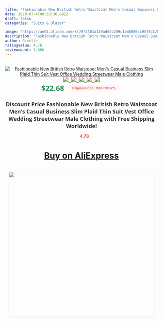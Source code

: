 ```yaml
---
title: "Fashionable New British Retro Waistcoat Men's Casual Business Slim Plaid Thin Suit Vest Office Wedding Streetwear Male Clothing"
date: 2020-07-4T08:33:36.892Z
draft: false
categories: "Suits & Blazer"

image: "https://ae01.alicdn.com/kf/Hf4501a139ad04c209c1b46096cc95f8cI/Fashionable-New-British-Retro-Waistcoat-Men-s-Casual-Business-Slim-Plaid-Thin-Suit-Vest-Office-Wedding.jpg"
description: "Fashionable New British Retro Waistcoat Men's Casual Business Slim Plaid Thin Suit Vest Office Wedding Streetwear Male Clothing"
author: Giselle
ratingvalue: 4.78
reviewcount: 1.666
---
```

<br>
<div style="text-align: center;">
<a href="https://s.click.aliexpress.com/e/_A7EOpn" target="_blank" rel="nofollow noopener noreferrer"><img alt="Fashionable New British Retro Waistcoat Men's Casual Business Slim Plaid Thin Suit Vest Office Wedding Streetwear Male Clothing" class="magnifier-image" src="https://ae01.alicdn.com/kf/Hf4501a139ad04c209c1b46096cc95f8cI/Fashionable-New-British-Retro-Waistcoat-Men-s-Casual-Business-Slim-Plaid-Thin-Suit-Vest-Office-Wedding.jpg_640x640.jpg">
<br>
<img style="border:1px solid salmon" src="https://ae01.alicdn.com/kf/Hf4501a139ad04c209c1b46096cc95f8cI/Fashionable-New-British-Retro-Waistcoat-Men-s-Casual-Business-Slim-Plaid-Thin-Suit-Vest-Office-Wedding.jpg_120x120.jpg">&nbsp;&nbsp;<img style="border:1px solid salmon" src="https://ae01.alicdn.com/kf/H046a73fe11724210bc2dc6dea4efbf1df/Fashionable-New-British-Retro-Waistcoat-Men-s-Casual-Business-Slim-Plaid-Thin-Suit-Vest-Office-Wedding.jpg_120x120.jpg">&nbsp;&nbsp;<img style="border:1px solid salmon" src="https://ae01.alicdn.com/kf/H0601497a303c485a8fd9221f7273bcd0t/Fashionable-New-British-Retro-Waistcoat-Men-s-Casual-Business-Slim-Plaid-Thin-Suit-Vest-Office-Wedding.jpg_120x120.jpg">&nbsp;&nbsp;<img style="border:1px solid salmon" src="https://ae01.alicdn.com/kf/H2334afce2b8c44b48aa495939e359f27q/Fashionable-New-British-Retro-Waistcoat-Men-s-Casual-Business-Slim-Plaid-Thin-Suit-Vest-Office-Wedding.jpg_120x120.jpg">&nbsp;&nbsp;<img style="border:1px solid salmon" src="https://ae01.alicdn.com/kf/H1952fbd06f9d4698b1aa9bf8cbc8af23B/Fashionable-New-British-Retro-Waistcoat-Men-s-Casual-Business-Slim-Plaid-Thin-Suit-Vest-Office-Wedding.jpg_120x120.jpg"></a></div><br0>
<div style="text-align: center;"><span style="background-color: white; border: 0px; box-sizing: border-box; color: seagreen; display: inline-block; font-family: &quot;open sans&quot; , &quot;arial&quot; , &quot;helvetica&quot; , sans-serif , &quot;heiti&quot;; font-size: 24px; font-stretch: inherit; font-weight: 700; line-height: inherit; margin: 0px 10px 0px 0px; padding: 0px; vertical-align: middle;">$22.68 </span>
<span style="background: rgb(255 , 241 , 241); border-radius: 3px; border: 0px; box-sizing: border-box; color: #ff4747; display: inline-block; font-family: inherit; font-size: 12px; font-stretch: inherit; font-style: inherit; font-variant: inherit; font-weight: 600; line-height: inherit; margin: 0px; padding: 2px 5px; transform: scale(0.9); vertical-align: middle;">Original Price : <b style="text-decoration: line-through;">$36.00 </b> 37%&nbsp;&nbsp;</span></div>
<h1 style="color: #333333; display: inline-block; font-family: &quot;open sans&quot; , &quot;arial&quot; , &quot;helvetica&quot; , sans-serif , &quot;heiti&quot;; font-size: 18px; font-stretch: inherit; font-weight: 700; text-align: center;">Discount Price Fashionable New British Retro Waistcoat Men's Casual Business Slim Plaid Thin Suit Vest Office Wedding Streetwear Male Clothing with Free Shipping Worldwide!</h1>
<div style="color: #ff4747; text-align: center;">
<img src="https://4.bp.blogspot.com/-M0ZcTcb-5uY/XleCXlxnR4I/AAAAAAAAAEc/OrjgMkXV1oMQFaCRZj5HQwOCBcu3w1FegCPcBGAYYCw/s1600/star.png" style="height: 15px;">&nbsp;<b>4.78</b></div>
<div class="button_cont" align="center"><a class="buynow_a" href="https://s.click.aliexpress.com/e/_A7EOpn" target="_blank" rel="nofollow noopener noreferrer"><H1>Buy on AliExpress</H1></a></div><br>
<div class="separator" style="clear: both; text-align: center;">
<img src="https://lh3.googleusercontent.com/-pTy5HemUv9M/XlePHvY0dAI/AAAAAAAAAE4/0nX5iRUoIWY8eMW9Dpxeirr157OZliDIgCLcBGAsYHQ/s1600/badge.gif" width="480">
</div>
